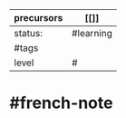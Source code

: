 | precursors | [[]]      |
| ---------- | --------- |
| status:    | #learning |
| #tags      |           |
| level      | #         |
# #french-note 
